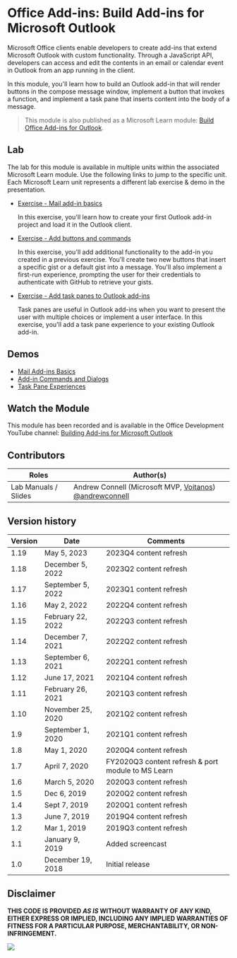 # Office Add-ins: Build Add-ins for Microsoft Outlook

Microsoft Office clients enable developers to create add-ins that extend Microsoft Outlook with custom functionality. Through a JavaScript API, developers can access and edit the contents in an email or calendar event in Outlook from an app running in the client.

In this module, you'll learn how to build an Outlook add-in that will render buttons in the compose message window, implement a button that invokes a function, and implement a task pane that inserts content into the body of a message.

> This module is also published as a Microsoft Learn module: [Build Office Add-ins for Outlook](https://learn.microsoft.com/training/modules/office-add-ins-outlook).

## Lab

The lab for this module is available in multiple units within the associated Microsoft Learn module. Use the following links to jump to the specific unit. Each Microsoft Learn unit represents a different lab exercise & demo in the presentation.

- [Exercise - Mail add-in basics](https://learn.microsoft.com/training/modules/office-add-ins-outlook/3-exercise-mail-basics)

  In this exercise, you'll learn how to create your first Outlook add-in project and load it in the Outlook client.

- [Exercise - Add buttons and commands](https://learn.microsoft.com/training/modules/office-add-ins-outlook/5-exercise-commands-dialogs)

  In this exercise, you'll add additional functionality to the add-in you created in a previous exercise. You'll create two new buttons that insert a specific gist or a default gist into a message. You'll also implement a first-run experience, prompting the user for their credentials to authenticate with GitHub to retrieve your gists.

- [Exercise - Add task panes to Outlook add-ins](https://learn.microsoft.com/training/modules/office-add-ins-outlook/7-exercise-task-pane)

  Task panes are useful in Outlook add-ins when you want to present the user with multiple choices or implement a user interface. In this exercise, you'll add a task pane experience to your existing Outlook add-in.

## Demos

- [Mail Add-ins Basics](./Demos/01%20Mail%20Add-ins%20Basics)
- [Add-in Commands and Dialogs](./Demos/02%20Add-in%20Commands%20and%20Dialogs)
- [Task Pane Experiences](./Demos/03%20Task%20Pane%20Experiences)

## Watch the Module

This module has been recorded and is available in the Office Development YouTube channel: [Building Add-ins for Microsoft Outlook](https://www.youtube.com/watch?v=ZWw-fJ7eldU)

## Contributors

| Roles                | Author(s)                                                                                                      |
| -------------------- | -------------------------------------------------------------------------------------------------------------- |
| Lab Manuals / Slides | Andrew Connell (Microsoft MVP, [Voitanos](//github.com/voitanos)) [@andrewconnell](//github.com/andrewconnell) |

## Version history

| Version |       Date        |                      Comments                      |
| ------- | ----------------- | -------------------------------------------------- |
| 1.19    | May 5, 2023       | 2023Q4 content refresh                             |
| 1.18    | December 5, 2022  | 2023Q2 content refresh                             |
| 1.17    | September 5, 2022 | 2023Q1 content refresh                             |
| 1.16    | May 2, 2022       | 2022Q4 content refresh                             |
| 1.15    | February 22, 2022 | 2022Q3 content refresh                             |
| 1.14    | December 7, 2021  | 2022Q2 content refresh                             |
| 1.13    | September 6, 2021 | 2022Q1 content refresh                             |
| 1.12    | June 17, 2021     | 2021Q4 content refresh                             |
| 1.11    | February 26, 2021 | 2021Q3 content refresh                             |
| 1.10    | November 25, 2020 | 2021Q2 content refresh                             |
| 1.9     | September 1, 2020 | 2021Q1 content refresh                             |
| 1.8     | May 1, 2020       | 2020Q4 content refresh                             |
| 1.7     | April 7, 2020     | FY2020Q3 content refresh & port module to MS Learn |
| 1.6     | March 5, 2020     | 2020Q3 content refresh                             |
| 1.5     | Dec 6, 2019       | 2020Q2 content refresh                             |
| 1.4     | Sept 7, 2019      | 2020Q1 content refresh                             |
| 1.3     | June 7, 2019      | 2019Q4 content refresh                             |
| 1.2     | Mar 1, 2019       | 2019Q3 content refresh                             |
| 1.1     | January 9, 2019   | Added screencast                                   |
| 1.0     | December 19, 2018 | Initial release                                    |

## Disclaimer

**THIS CODE IS PROVIDED _AS IS_ WITHOUT WARRANTY OF ANY KIND, EITHER EXPRESS OR IMPLIED, INCLUDING ANY IMPLIED WARRANTIES OF FITNESS FOR A PARTICULAR PURPOSE, MERCHANTABILITY, OR NON-INFRINGEMENT.**

<img src="https://telemetry.sharepointpnp.com/TrainingContent/OfficeAddin/04-building-add-ins-for-microsoft-outlook" />

